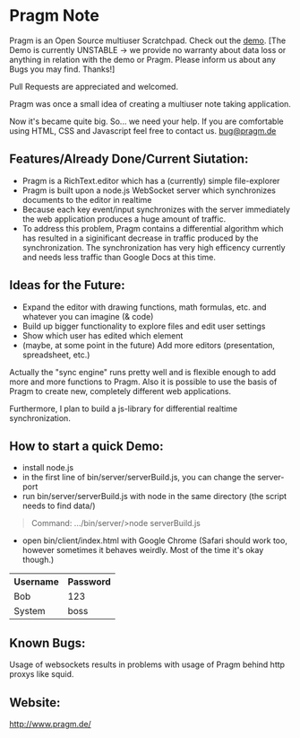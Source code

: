 Pragm Note
====
Pragm is an Open Source multiuser Scratchpad. Check out the <a href="http://demo.pragm.de/">demo</a>. 
[The Demo is currently UNSTABLE -> we provide no warranty about data loss or anything in relation with the demo or Pragm. Please inform us about any Bugs you may find. Thanks!]

Pull Requests are appreciated and welcomed.

Pragm was once a small idea of creating a multiuser note taking application. 

Now it's became quite big. So... we need your help. If you are comfortable using HTML, CSS and Javascript feel free to contact us.
bug@pragm.de

## Features/Already Done/Current Siutation:

- Pragm is a RichText.editor which has a (currently) simple file-explorer
- Pragm is built upon a node.js WebSocket server which synchronizes documents to the editor in realtime
- Because each key event/input synchronizes with the server immediately the web application produces a huge amount of traffic.
- To address this problem, Pragm contains a differential algorithm which has resulted in a siginificant decrease in traffic produced by the synchronization. The synchronization has very high efficency currently and needs less traffic than Google Docs at this time.

## Ideas for the Future:

- Expand the editor with drawing functions, math formulas, etc. and whatever you can imagine (& code)
- Build up bigger functionality to explore files and edit user settings
- Show which user has edited which element
- (maybe, at some point in the future) Add more editors (presentation, spreadsheet, etc.)

Actually the "sync engine" runs pretty well and is flexible enough to add more and more functions to Pragm. Also it is possible to use the basis of Pragm to create new, completely different web applications.

Furthermore, I plan to build a js-library for differential realtime synchronization.

## How to start a quick Demo:
 - install node.js
 - in the first line of bin/server/serverBuild.js, you can change the server-port
 - run bin/server/serverBuild.js with node in the same directory (the script needs to find data/)
 > Command: .../bin/server/>node serverBuild.js
 - open bin/client/index.html with Google Chrome (Safari should work too, however sometimes it behaves weirdly. Most of the time it's okay though.)
  

<table>
  <tr>
    <th>Username</th><th>Password</th>
  </tr>
  <tr>
    <td>Bob</td><td>123</td>
  </tr>
  <tr>
    <td>System</td><td>boss</td>
  </tr>
</table>

## Known Bugs:
Usage of websockets results in problems with usage of Pragm behind http proxys like squid.

## Website:

http://www.pragm.de/
